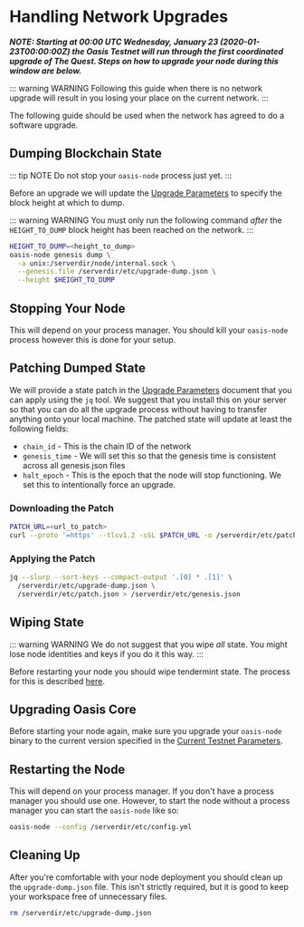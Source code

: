 # Handling Network Upgrades

***NOTE: Starting at 00:00 UTC Wednesday, January 23 (2020-01-23T00:00:00Z) the
Oasis Testnet will run through the first coordinated upgrade of The Quest. Steps
on how to upgrade your node during this window are below.***

::: warning WARNING
Following this guide when there is no network upgrade will result in you
losing your place on the current network.
:::

The following guide should be used when the network has agreed to do a software
upgrade.

## Dumping Blockchain State

::: tip NOTE
Do not stop your `oasis-node` process just yet.
:::

Before an upgrade we will update the [Upgrade Parameters] to specify the block
height at which to dump.

::: warning WARNING
You must only run the following command _after_ the `HEIGHT_TO_DUMP` block
height has been reached on the network.
:::

```bash
HEIGHT_TO_DUMP=<height_to_dump>
oasis-node genesis dump \
  -a unix:/serverdir/node/internal.sock \
  --genesis.file /serverdir/etc/upgrade-dump.json \
  --height $HEIGHT_TO_DUMP
```

## Stopping Your Node

This will depend on your process manager. You should kill your `oasis-node`
process however this is done for your setup.

## Patching Dumped State

We will provide a state patch in the [Upgrade Parameters] document that you
can apply using the `jq` tool. We suggest that you install this on your server
so that you can do all the upgrade process without having to transfer anything
onto your local machine. The patched state will update at least the following
fields:

* `chain_id` - This is the chain ID of the network
* `genesis_time` - We will set this so that the genesis time is consistent
  across all genesis.json files
* `halt_epoch` - This is the epoch that the node will stop functioning. We set
  this to intentionally force an upgrade.

### Downloading the Patch

```bash
PATCH_URL=<url_to_patch>
curl --proto '=https' --tlsv1.2 -sSL $PATCH_URL -o /serverdir/etc/patch.json
```

### Applying the Patch

```bash
jq --slurp --sort-keys --compact-output '.[0] * .[1]' \
  /serverdir/etc/upgrade-dump.json \
  /serverdir/etc/patch.json > /serverdir/etc/genesis.json
```

## Wiping State

::: warning WARNING
We do not suggest that you wipe _all_ state. You might lose node identities and
keys if you do it this way.
:::

Before restarting your node you should wipe tendermint state. The process for
this is described [here](./wiping-node-state.md#state-wipe-and-keep-node-identity).

## Upgrading Oasis Core

Before starting your node again, make sure you upgrade your `oasis-node` binary
to the current version specified in the [Current Testnet Parameters].

## Restarting the Node

This will depend on your process manager. If you don't have a process manager
you should use one. However, to start the node without a process manager you can
start the `oasis-node` like so:

```bash
oasis-node --config /serverdir/etc/config.yml
```

## Cleaning Up

After you're comfortable with your node deployment you should clean up the
`upgrade-dump.json` file. This isn't strictly required, but it is good to keep
your workspace free of unnecessary files.

```bash
rm /serverdir/etc/upgrade-dump.json
```

[Upgrade Parameters]: ./../current-testnet-parameters.md#upgrade-parameters
[Current Testnet Parameters]: ./../current-testnet-parameters.md
